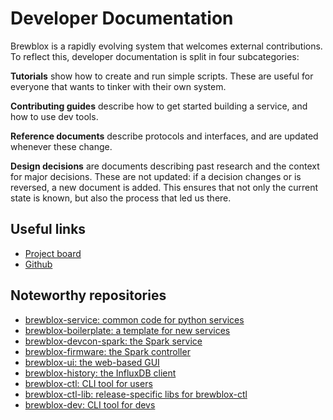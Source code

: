 # Developer Documentation

Brewblox is a rapidly evolving system that welcomes external contributions. To reflect this, developer documentation is split in four subcategories:

**Tutorials** show how to create and run simple scripts. These are useful for everyone that wants to tinker with their own system.

**Contributing guides** describe how to get started building a service, and how to use dev tools.

**Reference documents** describe protocols and interfaces, and are updated whenever these change.

**Design decisions** are documents describing past research and the context for major decisions.
These are not updated: if a decision changes or is reversed, a new document is added. This ensures that not only the current state is known, but also the process that led us there.

## Useful links

- [Project board](https://github.com/orgs/Brewblox/projects/1)
- [Github](https://github.com/Brewblox)

## Noteworthy repositories
- [brewblox-service: common code for python services](https://github.com/brewblox/brewblox-service)
- [brewblox-boilerplate: a template for new services](https://github.com/brewblox/brewblox-boilerplate)
- [brewblox-devcon-spark: the Spark service](https://github.com/brewblox/brewblox-devcon-spark)
- [brewblox-firmware: the Spark controller](https://github.com/brewblox/brewblox-firmware)
- [brewblox-ui: the web-based GUI](https://github.com/BrewBlox/brewblox-ui)
- [brewblox-history: the InfluxDB client](https://github.com/brewblox/brewblox-history)
- [brewblox-ctl: CLI tool for users](https://github.com/BrewBlox/brewblox-ctl)
- [brewblox-ctl-lib: release-specific libs for brewblox-ctl](https://github.com/BrewBlox/brewblox-ctl-lib)
- [brewblox-dev: CLI tool for devs](https://github.com/BrewBlox/brewblox-dev)
